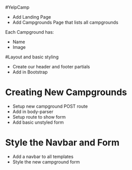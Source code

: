 #YelpCamp
* Add Landing Page
* Add Campgrounds Page that lists all campgrounds

Each Campground has: 
* Name
* Image

#Layout and basic styling
* Create our header and footer partials
* Add in Bootstrap

# Creating New Campgrounds
* Setup new campground POST route
* Add in body-parser
* Setup route to show form
* Add basic unstyled form

# Style the Navbar and Form
* Add a navbar to all templates
* Style the new campground form